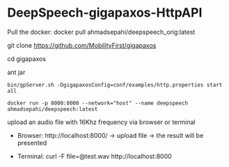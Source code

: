 # DeepSpeech-gigapaxos-HttpAPI

Pull the docker: docker pull ahmadsepahi/deepspeech_orig:latest

git clone https://github.com/MobilityFirst/gigapaxos

cd gigapaxos

ant jar

```
bin/gpServer.sh -DgigapaxosConfig=conf/examples/http.properties start all
```
```
docker run -p 8000:8000 --network="host" --name deepspeech ahmadsepahi/deepspeech:latest
```

upload an audio file with 16Khz frequency via browser or terminal

- Browser: http://localhost:8000/ -> upload file -> the result will be presented

- Terminal: curl -F file=@test.wav http://localhost:8000
